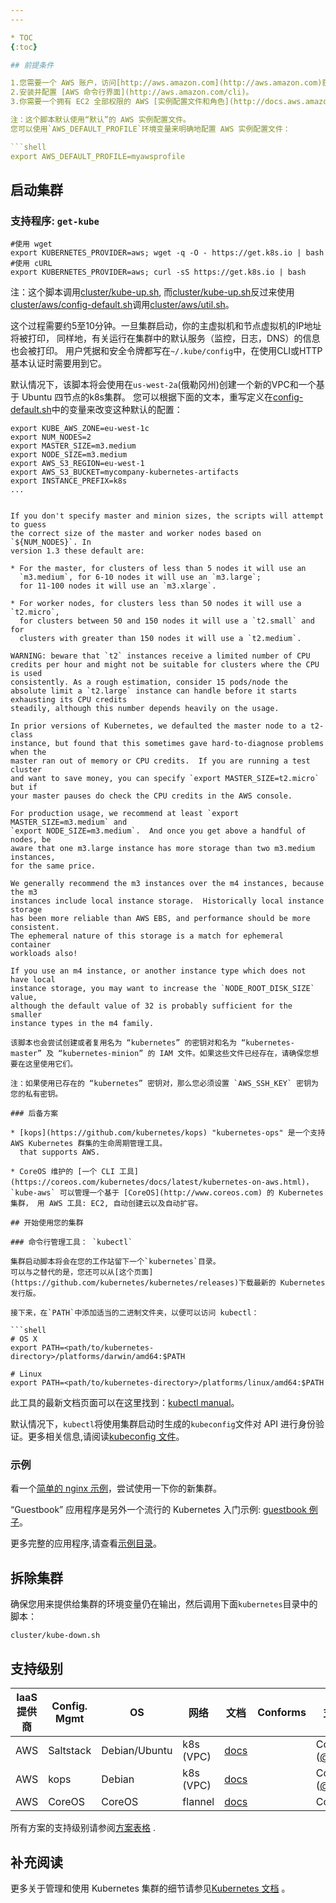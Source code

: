 ```yaml
---
---

* TOC
{:toc}

## 前提条件

1.您需要一个 AWS 账户，访问[http://aws.amazon.com](http://aws.amazon.com)获得。
2.安装并配置 [AWS 命令行界面](http://aws.amazon.com/cli)。
3.你需要一个拥有 EC2 全部权限的 AWS [实例配置文件和角色](http://docs.aws.amazon.com/IAM/latest/UserGuide/instance-profiles.html)。

注：这个脚本默认使用“默认”的 AWS 实例配置文件。
您可以使用`AWS_DEFAULT_PROFILE`环境变量来明确地配置 AWS 实例配置文件：

```shell
export AWS_DEFAULT_PROFILE=myawsprofile
```

## 启动集群

### 支持程序: `get-kube`

```shell
#使用 wget
export KUBERNETES_PROVIDER=aws; wget -q -O - https://get.k8s.io | bash
#使用 cURL
export KUBERNETES_PROVIDER=aws; curl -sS https://get.k8s.io | bash
```

注：这个脚本调用[cluster/kube-up.sh](http://releases.k8s.io/{{page.githubbranch}}/cluster/kube-up.sh), 而[cluster/kube-up.sh](http://releases.k8s.io/{{page.githubbranch}}/cluster/kube-up.sh)反过来使用[cluster/aws/config-default.sh](http://releases.k8s.io/{{page.githubbranch}}/cluster/aws/config-default.sh)调用[cluster/aws/util.sh](http://releases.k8s.io/{{page.githubbranch}}/cluster/aws/util.sh)。

这个过程需要约5至10分钟。一旦集群启动，你的主虚拟机和节点虚拟机的IP地址将被打印，
同样地，有关运行在集群中的默认服务（监控，日志，DNS）的信息也会被打印。
用户凭据和安全令牌都写在`~/.kube/config`中，在使用CLI或HTTP基本认证时需要用到它。

默认情况下，该脚本将会使用在`us-west-2a`(俄勒冈州)创建一个新的VPC和一个基于 Ubuntu 四节点的k8s集群。
您可以根据下面的文本，重写定义在[config-default.sh](http://releases.k8s.io/{{page.githubbranch}}/cluster/aws/config-default.sh)中的变量来改变这种默认的配置：

```shell
export KUBE_AWS_ZONE=eu-west-1c
export NUM_NODES=2
export MASTER_SIZE=m3.medium
export NODE_SIZE=m3.medium
export AWS_S3_REGION=eu-west-1
export AWS_S3_BUCKET=mycompany-kubernetes-artifacts
export INSTANCE_PREFIX=k8s
...
```

```

If you don't specify master and minion sizes, the scripts will attempt to guess
the correct size of the master and worker nodes based on `${NUM_NODES}`. In
version 1.3 these default are:

* For the master, for clusters of less than 5 nodes it will use an
  `m3.medium`, for 6-10 nodes it will use an `m3.large`;
  for 11-100 nodes it will use an `m3.xlarge`.

* For worker nodes, for clusters less than 50 nodes it will use a `t2.micro`,
  for clusters between 50 and 150 nodes it will use a `t2.small` and for
  clusters with greater than 150 nodes it will use a `t2.medium`.

WARNING: beware that `t2` instances receive a limited number of CPU credits per hour and might not be suitable for clusters where the CPU is used
consistently. As a rough estimation, consider 15 pods/node the absolute limit a `t2.large` instance can handle before it starts exhausting its CPU credits
steadily, although this number depends heavily on the usage.

In prior versions of Kubernetes, we defaulted the master node to a t2-class
instance, but found that this sometimes gave hard-to-diagnose problems when the
master ran out of memory or CPU credits.  If you are running a test cluster
and want to save money, you can specify `export MASTER_SIZE=t2.micro` but if
your master pauses do check the CPU credits in the AWS console.

For production usage, we recommend at least `export MASTER_SIZE=m3.medium` and
`export NODE_SIZE=m3.medium`.  And once you get above a handful of nodes, be
aware that one m3.large instance has more storage than two m3.medium instances,
for the same price.

We generally recommend the m3 instances over the m4 instances, because the m3
instances include local instance storage.  Historically local instance storage
has been more reliable than AWS EBS, and performance should be more consistent.
The ephemeral nature of this storage is a match for ephemeral container
workloads also!

If you use an m4 instance, or another instance type which does not have local
instance storage, you may want to increase the `NODE_ROOT_DISK_SIZE` value,
although the default value of 32 is probably sufficient for the smaller
instance types in the m4 family.

该脚本也会尝试创建或者复用名为 “kubernetes” 的密钥对和名为 “kubernetes-master” 及 “kubernetes-minion” 的 IAM 文件。如果这些文件已经存在，请确保您想要在这里使用它们。

注：如果使用已存在的 “kubernetes” 密钥对，那么您必须设置 `AWS_SSH_KEY` 密钥为您的私有密钥。

### 后备方案

* [kops](https://github.com/kubernetes/kops) "kubernetes-ops" 是一个支持 AWS Kubernetes 群集的生命周期管理工具。
  that supports AWS.

* CoreOS 维护的 [一个 CLI 工具](https://coreos.com/kubernetes/docs/latest/kubernetes-on-aws.html)， `kube-aws` 可以管理一个基于 [CoreOS](http://www.coreos.com) 的 Kubernetes 集群， 用 AWS 工具: EC2, 自动创建云以及自动扩容。

## 开始使用您的集群

### 命令行管理工具： `kubectl`

集群启动脚本将会在您的工作站留下一个`kubernetes`目录。
可以与之替代的是，您还可以从[这个页面](https://github.com/kubernetes/kubernetes/releases)下载最新的 Kubernetes 发行版。

接下来，在`PATH`中添加适当的二进制文件夹，以便可以访问 kubectl：

```shell
# OS X
export PATH=<path/to/kubernetes-directory>/platforms/darwin/amd64:$PATH

# Linux
export PATH=<path/to/kubernetes-directory>/platforms/linux/amd64:$PATH
```

此工具的最新文档页面可以在这里找到：[kubectl manual](/docs/user-guide/kubectl/kubectl)。

默认情况下，`kubectl`将使用集群启动时生成的`kubeconfig`文件对 API 进行身份验证。更多相关信息,请阅读[kubeconfig 文件](/docs/user-guide/kubeconfig-file)。

### 示例

看一个[简单的 nginx 示例](/docs/user-guide/simple-nginx)，尝试使用一下你的新集群。

“Guestbook” 应用程序是另外一个流行的 Kubernetes 入门示例: [guestbook 例子](https://github.com/kubernetes/kubernetes/tree/{{page.githubbranch}}/examples/guestbook/)。

更多完整的应用程序,请查看[示例目录](https://github.com/kubernetes/kubernetes/tree/{{page.githubbranch}}/examples/)。

## 拆除集群

确保您用来提供给集群的环境变量仍在输出，然后调用下面`kubernetes`目录中的脚本：

```shell
cluster/kube-down.sh
```

## 支持级别


IaaS 提供商       | Config. Mgmt | OS     | 网络  | 文档                                              | Conforms | 支持级别
-------------------- | ------------ | ------------- | ----------  | --------------------------------------------- | ---------| ----------------------------
AWS                  | Saltstack    | Debian/Ubuntu | k8s (VPC)   | [docs](/docs/getting-started-guides/aws)      |          | Community ([@justinsb](https://github.com/justinsb))
AWS                  | kops         | Debian        | k8s (VPC)   | [docs](https://github.com/kubernetes/kops)    |          | Community ([@justinsb](https://github.com/justinsb))
AWS                  | CoreOS       | CoreOS        | flannel     | [docs](/docs/getting-started-guides/aws)      |          | Community

所有方案的支持级别请参阅[方案表格](/docs/getting-started-guides/#table-of-solutions) .

## 补充阅读

更多关于管理和使用 Kubernetes 集群的细节请参见[Kubernetes 文档](/docs/) 。
